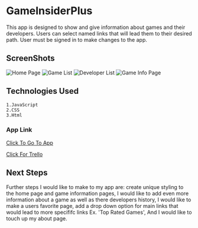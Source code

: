 # GameInsiderPlus

This app is designed to show and give information about games and their developers. Users can select named links that will lead them to their desired path. User must be signed in to make changes to the app.


## ScreenShots
![Home Page](https://i.imgur.com/x7DOSvV.png)
![Game List](https://i.imgur.com/btcjaXR.png)
![Developer List](https://i.imgur.com/AJ0zXUR.png)
![Game Info Page](https://i.imgur.com/QbEZxUi.png)

## Technologies Used
    1.JavaScript
    2.CSS
    3.Html

### App Link
[Click To Go To App](https://game-insider-plus.herokuapp.com/)

[Click For Trello](https://trello.com/b/skPlyb7J/gamer-critics)

## Next Steps

Further steps I would like to make to my app are:
create unique styling to the home page and game information pages, I would like to add even more information about a game as well as there developers history, I would like to make a users favorite page, 
add a drop down option for main links that would lead to more specififc links Ex. 'Top Rated Games', And I would like to touch up my about page.